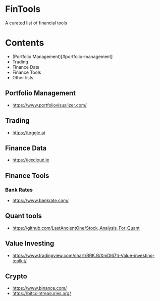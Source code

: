 # FinTools
A curated list of financial tools 

# Contents 

- (Portfolio Management)[#portfolio-management]
- Trading
- Finance Data
- Finance Tools
- Other lists 


## Portfolio Management 

* https://www.portfoliovisualizer.com/


## Trading

* https://toggle.ai

## Finance Data

* https://iexcloud.io

## Finance Tools

### Bank Rates 

* https://www.bankrate.com/

## Quant tools

* https://github.com/LastAncientOne/Stock_Analysis_For_Quant

## Value Investing

* https://www.tradingview.com/chart/BRK.B/XmDl67ti-Value-investing-toolkit/


## Crypto

* https://www.binance.com/
* https://bitcointreasuries.org/
